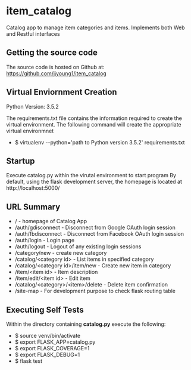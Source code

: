 # item_catalog
Catalog app to manage item categories and items.  Implements both Web
and Restful interfaces

## Getting the source code
The source code is hosted on Github at:
https://github.com/jjyoung1/item_catalog

## Virtual Enviornment Creation
Python Version: 3.5.2

The requirements.txt file contains the information required to create
the virtual environment.  The following command will create the
appropriate virtual environmnet

* $ virtualenv --python='path to Python version 3.5.2' requirements.txt

## Startup
Execute catalog.py within the virutal environment to start program
By default, using the flask development server, the homepage is located
at http://localhost:5000/

## URL Summary
* / - homepage of Catalog App
* /auth/gdisconnect - Disconnect from Google OAuth login session
* /auth/fbdisconnect - Disconnect from Facebook OAuth login session
* /auth/login - Login page
* /auth/logout - Logout of any existing login sessions
* /category/new - create new category
* /catalog/\<category id\> - List items in specified category
* /catalog/\<category id\>/item/new - Create new item in category
* /item/\<item id\> - Item description
* /item/edit/\<item id\> - Edit item
* /catalog/\<category\>/\<item\>/delete - Delete item confirmation
* /site-map - For development purpose to check flask routing table

## Executing Self Tests
Within the directory containing **catalog.py** execute the following:
* $ source venv/bin/activate
* $ export FLASK_APP=catalog.py
* $ export FLASK_COVERAGE=1
* $ export FLASK_DEBUG=1
* $ flask test

